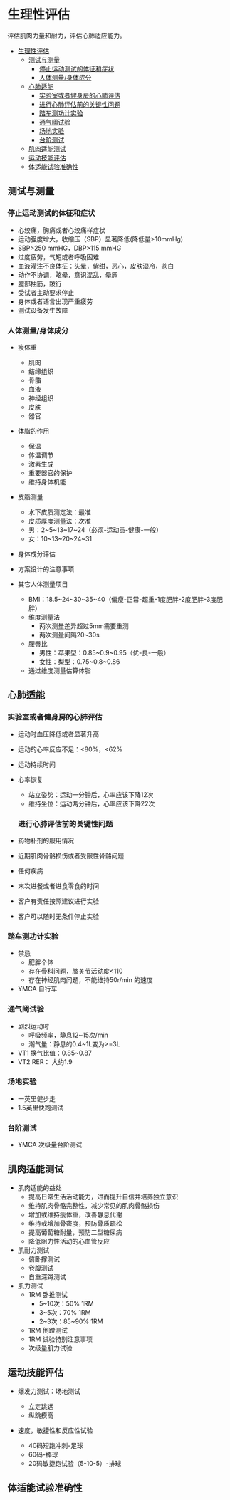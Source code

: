 

# 生理性评估

评估肌肉力量和耐力，评估心肺适应能力。





<!--ts-->
   * [生理性评估](#生理性评估)
      * [测试与测量](#测试与测量)
         * [停止运动测试的体征和症状](#停止运动测试的体征和症状)
         * [人体测量/身体成分](#人体测量身体成分)
      * [心肺适能](#心肺适能)
         * [实验室或者健身房的心肺评估](#实验室或者健身房的心肺评估)
         * [进行心肺评估前的关键性问题](#进行心肺评估前的关键性问题)
         * [踏车测功计实验](#踏车测功计实验)
         * [通气阈试验](#通气阈试验)
         * [场地实验](#场地实验)
         * [台阶测试](#台阶测试)
      * [肌肉适能测试](#肌肉适能测试)
      * [运动技能评估](#运动技能评估)
      * [体适能试验准确性](#体适能试验准确性)

<!-- Added by: oda, at:  -->

<!--te-->

## 测试与测量

### 停止运动测试的体征和症状

- 心绞痛，胸痛或者心绞痛样症状
- 运动强度增大，收缩压（SBP）显著降低(降低量>10mmHg)
- SBP>250 mmHG，DBP>115 mmHG
- 过度疲劳，气短或者呼吸困难
- 血液灌注不良体征：头晕，紫绀，恶心，皮肤湿冷，苍白
- 动作不协调，眩晕，意识混乱，晕厥
- 腿部抽筋，跛行
- 受试者主动要求停止
- 身体或者语言出现严重疲劳
- 测试设备发生故障

### 人体测量/身体成分

- 瘦体重
  - 肌肉
  - 结缔组织
  - 骨骼
  - 血液
  - 神经组织
  - 皮肤
  - 器官
- 体脂的作用
  - 保温
  - 体温调节
  - 激素生成
  - 重要器官的保护
  - 维持身体机能
- 皮脂测量
  - 水下皮质测定法：最准
  - 皮质厚度测量法：次准
  - 男：2~5~13~17~24（必须-运动员-健康-一般）
  - 女：10~13~20~24~31

- 身体成分评估
- 方案设计的注意事项
- 其它人体测量项目
  - BMI：18.5~24~30~35~40（偏瘦-正常-超重-1度肥胖-2度肥胖-3度肥胖）
  - 维度测量法
    - 两次测量差异超过5mm需要重测
    - 两次测量间隔20~30s
  - 腰臀比
    - 男性：苹果型：0.85~0.9~0.95（优-良-一般）
    - 女性：梨型：0.75~0.8~0.86
  - 通过维度测量估算体脂

## 心肺适能

### 实验室或者健身房的心肺评估

- 运动时血压降低或者显著升高

- 运动的心率反应不足：<80%，<62%

- 运动持续时间

- 心率恢复

    - 站立姿势：运动一分钟后，心率应该下降12次
    - 维持坐位：运动两分钟后，心率应该下降22次

    ### 进行心肺评估前的关键性问题

- 药物补剂的服用情况

- 近期肌肉骨骼损伤或者受限性骨骼问题

- 任何疾病

- 末次进餐或者进食零食的时间

- 客户有责任按照建议进行实验

- 客户可以随时无条件停止实验

### 踏车测功计实验

- 禁忌
    - 肥胖个体
    - 存在骨科问题，膝关节活动度<110
    - 存在神经肌肉问题，不能维持50r/min 的速度
- YMCA 自行车

### 通气阈试验

- 剧烈运动时
    - 呼吸频率，静息12~15次/min
    - 潮气量：静息的0.4~1L变为>=3L
- VT1 换气比值：0.85~0.87
- VT2 RER： 大约1.9



### 场地实验

- 一英里健步走
- 1.5英里快跑测试

### 台阶测试

- YMCA 次级量台阶测试

## 肌肉适能测试

- 肌肉适能的益处
    - 提高日常生活活动能力，进而提升自信并培养独立意识
    - 维持肌肉骨骼完整性，减少常见的肌肉骨骼损伤
    - 增加或维持瘦体重，改善静息代谢
    - 维持或增加骨密度，预防骨质疏松
    - 提高葡萄糖耐量，预防二型糖尿病
    - 降低阻力性活动的心血管反应
- 肌耐力测试
    - 俯卧撑测试
    - 卷腹测试
    - 自重深蹲测试
- 肌力测试
    - 1RM 卧推测试
        - 5~10次：50% 1RM
        - 3~5次：70% 1RM
        - 2~3次：85~90% 1RM
    - 1RM 倒蹬测试
    - 1RM 试验特别注意事项
    - 次级量肌力试验



## 运动技能评估

- 爆发力测试：场地测试

    - 立定跳远
    - 纵跳摸高

- 速度，敏捷性和反应性试验

    - 40码短跑冲刺-足球
    - 60码-棒球
    - 20码敏捷跑试验（5-10-5）-排球




## 体适能试验准确性
